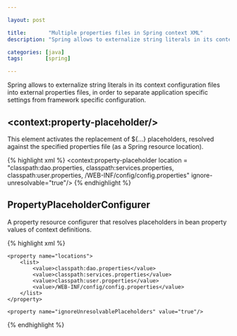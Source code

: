 ```yaml
---

layout: post

title:       "Multiple properties files in Spring context XML"
description: "Spring allows to externalize string literals in its context configuration files into external properties files."

categories: [java]
tags:       [spring]

---
```



Spring allows to externalize string literals in its context configuration files into external properties files,
in order to separate application specific settings from framework specific configuration.


## &lt;context:property-placeholder/&gt;

This element activates the replacement of ${...} placeholders, resolved against the specified properties file (as a Spring resource location).

{% highlight xml %}
<context:property-placeholder
    location = "classpath:dao.properties,
                classpath:services.properties,
                classpath:user.properties,
                /WEB-INF/config/config.properties"
    ignore-unresolvable="true"/>
{% endhighlight %}


## PropertyPlaceholderConfigurer

A property resource configurer that resolves placeholders in bean property values of context definitions.

{% highlight xml %}
<bean
    id="propertyConfigurer"
    class="org.springframework.beans.factory.config.PropertyPlaceholderConfigurer">
 
    <property name="locations">
        <list>
            <value>classpath:dao.properties</value>
            <value>classpath:services.properties</value>
            <value>classpath:user.properties</value>
            <value>/WEB-INF/config/config.properties</value>
        </list>
    </property>
 
    <property name="ignoreUnresolvablePlaceholders" value="true"/>
</bean>
{% endhighlight %}

